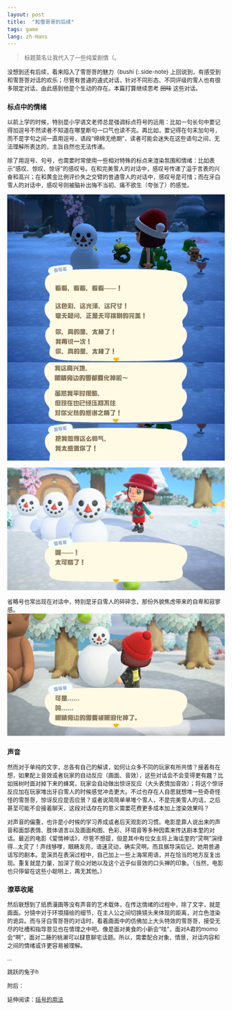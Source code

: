 ```yaml
---
layout: post
title:  "和雪哥哥的后续"
tags: game
lang: zh-Hans
---
```

><font size=2>标题莫名让我代入了一些纯爱剧情（。

没想到还有后续，看来陷入了雪哥哥的魅力（bushi
{:.side-note}
上回说到，有感受到和雪哥哥对话的欢乐；尽管有普通的通式对话，针对不同形态、不同评级的雪人也有很多限定对话，由此感到他是个生动的存在。本篇打算继续思考
~~回味~~
这些对话。

### 标点中的情绪
以前上学的时候，特别是小学语文老师总是强调标点符号的运用：比如一句长句中要记得加逗号不然读者不知道在哪里断句一口气也读不完。再比如，要记得在句末加句号，而不是字句之间一直用逗号，语段“绵绵无绝期”，读者可能会迷失在这些语句之间，无法理解所表达的，主旨自然也无法传递。

除了用逗号、句号，也需要时常使用一些相对特殊的标点来渲染氛围和情绪：比如表示“感叹、惊叹、惊讶”的感叹号。在和完美雪人的对话中，感叹号传递了溢于言表的兴奋和高兴；在和黄金比例评价失之交臂的普通雪人的对话中，感叹号是可惜；而在牙白雪人的对话中，感叹号则被脑补出悔不当初、痛不欲生（夸张了）的感觉。

![screenshot](/assets/images/posts/220106/01.png)

![screenshot](/assets/images/posts/220106/02.jpg)

省略号也常出现在对话中，特别是牙白雪人的碎碎念，那份外貌焦虑带来的自卑和寂寥感。
![screenshot](/assets/images/posts/220106/03.jpg)

### 声音
然而对于单纯的文字，总各有自己的解读，如何让众多不同的玩家有所共情？接着有在想，如果配上音效或者玩家的自动反应（画面、音效），这些对话会不会变得更有趣？比如摇树时面对掉下来的蜂窝，玩家会自动做出惊讶反应（大头表情加音效）；将这个惊讶反应加在玩家堆出牙白雪人的时候感觉冲击更大。不过也存在人自愿就想堆一些奇奇怪怪的雪哥哥，惊讶反应是否应景？或者说简简单单堆个雪人，不是完美雪人的话，之后甚至可能不会接着聊天，这段对话存在的意义需要花费更多成本加上渲染效果吗？

对声音的偏重，也许是小时候的学习养成或者后天观影的习惯。电影是靠人说出来的声音和面部表情、肢体语言以及画面构图、色彩、环境音等多种因素来传达剧本里的对话。最近的电影《爱情神话》，尽管不想提，但是其中有位女主将上海话里的“灵啊”演绎得...太灵了！声线够嗲，眼睛发亮，语速灵动，确实灵啊。而且据导演后记，她用普通话写的剧本。是演员在表演过程中，自己加上一些上海常用语，并在恰当的地方反复出现。重复就是力量，加深了观众对她以及这个近乎似音效的口头禅的印象。（当然，电影也只停留在这些小聪明上，再无其他。）

### 潦草收尾
然后联想到了纸质漫画等没有声音的艺术载体，在传达情绪的过程中，除了文字，就是画面。分镜中对于环境描绘的细节，在主人公之间切换镜头来体现的距离，对立色渲染的诡异。而与牙白雪哥哥的对话时，看着画面中的仿佛加上大头特效的雪哥哥，接受无尽的吐槽和指导意见也在情理之中吧。像是面对美食的小新会“哇”，面对A君的momo会“啊”，面对二藤的桃濑可以肆意聊宅话题。所以，需要配合对象、情景，对话内容和之间的情绪或许更容易被理解。

...

跳跃的兔子h

附后：

延伸阅读：[括号的用法](https://mp.weixin.qq.com/s/TtWSEFzF4-kWTFvC3wWSvA)
